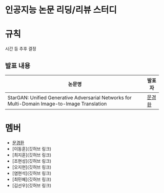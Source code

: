 # 인공지능 논문 리딩/리뷰 스터디

# 규칙

시간 등 추후 결정

## 발표 내용

|논문명|발표자|
|---|---|
|StarGAN: Unified Generative Adversarial Networks for Multi-Domain Image-to-Image Translation|[문경환](https://github.com/drmoon-1st/Paper-Review/blob/main/StarGAN%3A%20Unified%20Generative%20Adversarial%20Networks%20for%20Multi-Domain%20Image-to-Image%20Translation/StarGAN.pdf)|


# 멤버

- [문경환](https://github.com/drmoon-1st)
- [이동훈](깃허브 링크)
- [최지훈](깃허브 링크)
- [조현성](깃허브 링크)
- [오지현](깃허브 링크)
- [염현석](깃허브 링크)
- [최민혜](깃허브 링크)
- [김선우](깃허브 링크)
